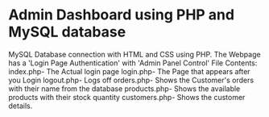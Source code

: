 # Admin Dashboard using PHP and MySQL database
 MySQL Database connection with HTML and CSS using PHP. The Webpage has a 'Login Page Authentication' with 'Admin Panel Control'
 File Contents:
 index.php- The Actual login page
 login.php- The Page that appears after you Login
 logout.php- Logs off
 orders.php- Shows the Customer's orders with their name from the database
 products.php- Shows the available products with their stock quantity 
 customers.php- Shows the customer details.
